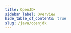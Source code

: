 ```yaml
---
title: OpenJDK
sidebar_label: Overview
hide_table_of_contents: true
slug: /java/openjdk
---
```






